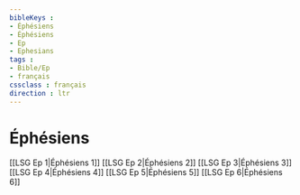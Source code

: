 ```yaml
---
bibleKeys : 
- Éphésiens
- Éphésiens
- Ep
- Ephesians
tags : 
- Bible/Ep
- français
cssclass : français
direction : ltr
---
```


# Éphésiens

[[LSG Ep 1|Éphésiens 1]]
[[LSG Ep 2|Éphésiens 2]]
[[LSG Ep 3|Éphésiens 3]]
[[LSG Ep 4|Éphésiens 4]]
[[LSG Ep 5|Éphésiens 5]]
[[LSG Ep 6|Éphésiens 6]]
